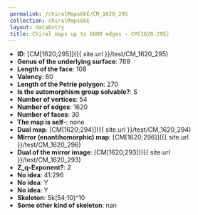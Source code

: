 ```yaml
--- 
 permalink: /chiralMaps6kE/CM_1620_295 
 collection: chiralMaps6kE
 layout: dataEntry
 title: Chiral maps up to 6000 edges - CM[1620;295]
---
```


- **ID**: [CM[1620;295]]({{ site.url }}/test/CM_1620_295)
- **Genus of the underlying surface**: 769
- **Length of the face**: 108
- **Valency**: 60
- **Length of the Petrie polygon**: 270
- **Is the automorphism group solvable?**: S
- **Number of vertices**: 54
- **Number of edges**: 1620
- **Number of faces**: 30
- **The map is self-**: none
- **Dual map**: [CM[1620;294]]({{ site.url }}/test/CM_1620_294)
- **Mirror (enantihomorphic) map**: [CM[1620;296]]({{ site.url }}/test/CM_1620_296)
- **Dual of the mirror image**: [CM[1620;293]]({{ site.url }}/test/CM_1620_293)
- **Z_q-Exponent?**: 2
- **No idea**:  41:296
- **No idea**: Y
- **No idea**: Y
- **Skeleton**: Sk(54;10)^10
- **Some other kind of skeleton**: nan
